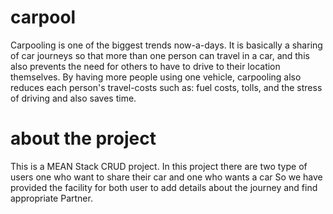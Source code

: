 # carpool
Carpooling is one of the biggest trends now-a-days. It is basically a sharing of car journeys so that more than one person can travel in a car, and this also prevents the need for others to have to drive to their location themselves. By having more people using one vehicle, carpooling also reduces each person's travel-costs such as: fuel costs, tolls, and the stress of driving and also saves time.

# about the project
This is a MEAN Stack CRUD project.
In this project there are two type of users one who want to share their car and one who wants a car 
So we have provided the facility for both user to add details about the journey and find appropriate 
Partner.
